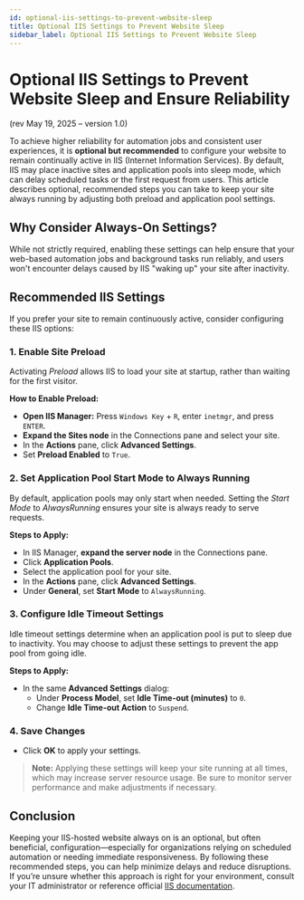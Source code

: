 ```yaml
---
id: optional-iis-settings-to-prevent-website-sleep
title: Optional IIS Settings to Prevent Website Sleep
sidebar_label: Optional IIS Settings to Prevent Website Sleep
---
```



# Optional IIS Settings to Prevent Website Sleep and Ensure Reliability

(rev May 19, 2025 – version 1.0)

To achieve higher reliability for automation jobs and consistent user experiences, it is **optional but recommended** to configure your website to remain continually active in IIS (Internet Information Services). By default, IIS may place inactive sites and application pools into sleep mode, which can delay scheduled tasks or the first request from users. This article describes optional, recommended steps you can take to keep your site always running by adjusting both preload and application pool settings.

## Why Consider Always-On Settings?

While not strictly required, enabling these settings can help ensure that your web-based automation jobs and background tasks run reliably, and users won't encounter delays caused by IIS "waking up" your site after inactivity.

## Recommended IIS Settings

If you prefer your site to remain continuously active, consider configuring these IIS options:

### 1. Enable Site Preload

Activating *Preload* allows IIS to load your site at startup, rather than waiting for the first visitor.

**How to Enable Preload:**
- **Open IIS Manager:** Press `Windows Key` + `R`, enter `inetmgr`, and press `ENTER`.
- **Expand the Sites node** in the Connections pane and select your site.
- In the **Actions** pane, click **Advanced Settings**.
- Set **Preload Enabled** to `True`.

### 2. Set Application Pool Start Mode to Always Running

By default, application pools may only start when needed. Setting the *Start Mode* to *AlwaysRunning* ensures your site is always ready to serve requests.

**Steps to Apply:**
- In IIS Manager, **expand the server node** in the Connections pane.
- Click **Application Pools**.
- Select the application pool for your site.
- In the **Actions** pane, click **Advanced Settings**.
- Under **General**, set **Start Mode** to `AlwaysRunning`.

### 3. Configure Idle Timeout Settings

Idle timeout settings determine when an application pool is put to sleep due to inactivity. You may choose to adjust these settings to prevent the app pool from going idle.

**Steps to Apply:**
- In the same **Advanced Settings** dialog:
    - Under **Process Model**, set **Idle Time-out (minutes)** to `0`.
    - Change **Idle Time-out Action** to `Suspend`.

### 4. Save Changes

- Click **OK** to apply your settings.

> **Note:** Applying these settings will keep your site running at all times, which may increase server resource usage. Be sure to monitor server performance and make adjustments if necessary.

## Conclusion

Keeping your IIS-hosted website always on is an optional, but often beneficial, configuration—especially for organizations relying on scheduled automation or needing immediate responsiveness. By following these recommended steps, you can help minimize delays and reduce disruptions. If you’re unsure whether this approach is right for your environment, consult your IT administrator or reference official [IIS documentation](https://docs.microsoft.com/en-us/iis/).